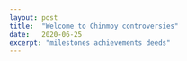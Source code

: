 ```yaml
---
layout: post
title:  "Welcome to Chinmoy controversies"
date:   2020-06-25
excerpt: "milestones achievements deeds"
---
```

